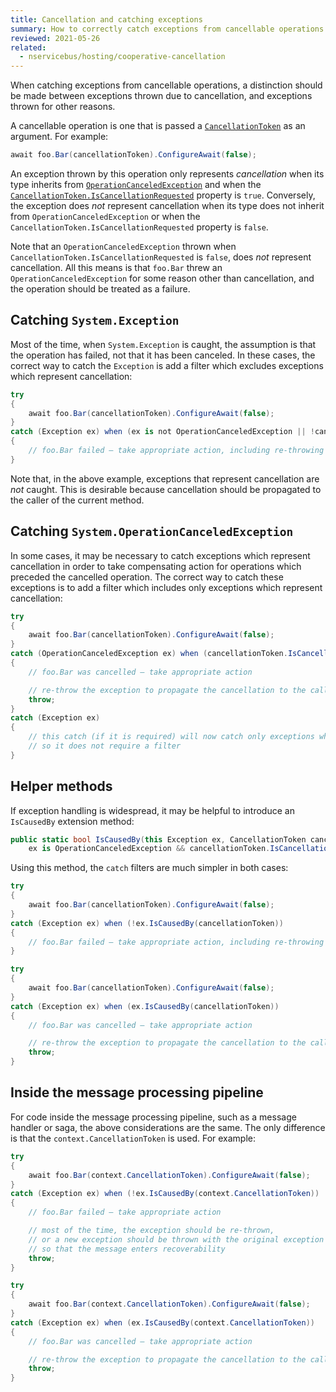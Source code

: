 ```yaml
---
title: Cancellation and catching exceptions
summary: How to correctly catch exceptions from cancellable operations
reviewed: 2021-05-26
related:
  - nservicebus/hosting/cooperative-cancellation
---
```


When catching exceptions from cancellable operations, a distinction should be made between exceptions thrown due to cancellation, and exceptions thrown for other reasons.

A cancellable operation is one that is passed a [`CancellationToken`](https://docs.microsoft.com/en-us/dotnet/api/system.threading.cancellationtoken) as an argument. For example:

```c#
await foo.Bar(cancellationToken).ConfigureAwait(false);
```

An exception thrown by this operation only represents _cancellation_ when its type inherits from [`OperationCanceledException`](https://docs.microsoft.com/en-us/dotnet/api/system.operationcanceledexception) and when the [`CancellationToken.IsCancellationRequested`](https://docs.microsoft.com/en-us/dotnet/api/system.threading.cancellationtoken.iscancellationrequested) property is `true`.  Conversely, the exception does _not_ represent cancellation when its type does not inherit from `OperationCanceledException` or when the `CancellationToken.IsCancellationRequested` property is `false`.

Note that an `OperationCanceledException` thrown when `CancellationToken.IsCancellationRequested` is `false`, does _not_ represent cancellation. All this means is that `foo.Bar` threw an `OperationCanceledException` for some reason other than cancellation, and the operation should be treated as a failure.

## Catching `System.Exception`

Most of the time, when `System.Exception` is caught, the assumption is that the operation has failed, not that it has been canceled. In these cases, the correct way to catch the `Exception` is add a filter which excludes exceptions which represent cancellation:

```c#
try
{
    await foo.Bar(cancellationToken).ConfigureAwait(false);
}
catch (Exception ex) when (ex is not OperationCanceledException || !cancellationToken.IsCancellationRequested)
{
    // foo.Bar failed — take appropriate action, including re-throwing the exception if appropriate
}
```

Note that, in the above example, exceptions that represent cancellation are _not_ caught. This is desirable because cancellation should be propagated to the caller of the current method.

## Catching `System.OperationCanceledException`

In some cases, it may be necessary to catch exceptions which represent cancellation in order to take compensating action for operations which preceded the cancelled operation. The correct way to catch these exceptions is to add a filter which includes only exceptions which represent cancellation:

```c#
try
{
    await foo.Bar(cancellationToken).ConfigureAwait(false);
}
catch (OperationCanceledException ex) when (cancellationToken.IsCancellationRequested)
{
    // foo.Bar was cancelled — take appropriate action

    // re-throw the exception to propagate the cancellation to the caller of the current method
    throw;
}
catch (Exception ex)
{
    // this catch (if it is required) will now catch only exceptions which do NOT represent cancellation,
    // so it does not require a filter
}
```

## Helper methods

If exception handling is widespread, it may be helpful to introduce an `IsCausedBy` extension method:

```csharp
public static bool IsCausedBy(this Exception ex, CancellationToken cancellationToken) =>
    ex is OperationCanceledException && cancellationToken.IsCancellationRequested;
```

Using this method, the `catch` filters are much simpler in both cases:

```c#
try
{
    await foo.Bar(cancellationToken).ConfigureAwait(false);
}
catch (Exception ex) when (!ex.IsCausedBy(cancellationToken))
{
    // foo.Bar failed — take appropriate action, including re-throwing the exception if appropriate
}
```

```c#
try
{
    await foo.Bar(cancellationToken).ConfigureAwait(false);
}
catch (Exception ex) when (ex.IsCausedBy(cancellationToken))
{
    // foo.Bar was cancelled — take appropriate action

    // re-throw the exception to propagate the cancellation to the caller of the current method
    throw;
}
```

## Inside the message processing pipeline

For code inside the message processing pipeline, such as a message handler or saga, the above considerations are the same. The only difference is that the `context.CancellationToken` is used. For example:

```c#
try
{
    await foo.Bar(context.CancellationToken).ConfigureAwait(false);
}
catch (Exception ex) when (!ex.IsCausedBy(context.CancellationToken))
{
    // foo.Bar failed — take appropriate action

    // most of the time, the exception should be re-thrown,
    // or a new exception should be thrown with the original exception as an inner exception
    // so that the message enters recoverability
    throw;
}
```

```c#
try
{
    await foo.Bar(context.CancellationToken).ConfigureAwait(false);
}
catch (Exception ex) when (ex.IsCausedBy(context.CancellationToken))
{
    // foo.Bar was cancelled — take appropriate action

    // re-throw the exception to propagate the cancellation to the caller of the current method
    throw;
}
```
